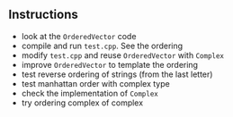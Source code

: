 
## Instructions

* look at the `OrderedVector` code
* compile and run `test.cpp`. See the ordering
* modify `test.cpp` and reuse `OrderedVector` with `Complex`
* improve `OrderedVector` to template the ordering
* test reverse ordering of strings (from the last letter)
* test manhattan order with complex type
* check the implementation of `Complex`
* try ordering complex of complex